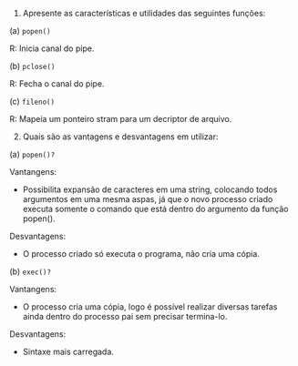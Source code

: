 1. Apresente as características e utilidades das seguintes funções:

(a) `popen()`

R: Inicia canal do pipe.

(b) `pclose()`

R: Fecha o canal do pipe.

(c) `fileno()`

R: Mapeia um ponteiro stram para um decriptor de arquivo.

2. Quais são as vantagens e desvantagens em utilizar:

(a) `popen()?`

Vantangens:
- Possibilita expansão de caracteres em uma string, colocando todos argumentos em uma mesma aspas, já que o novo processo criado executa somente o comando que está dentro do argumento da função popen().

Desvantagens:
- O processo criado só executa o programa, não cria uma cópia.

(b) `exec()?`

Vantangens:
- O processo cria uma cópia, logo é possível realizar diversas tarefas ainda dentro do processo pai sem precisar termina-lo.

Desvantagens:
- Sintaxe mais carregada.
